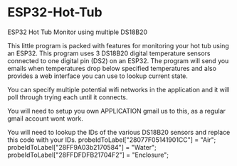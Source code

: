 # ESP32-Hot-Tub
ESP32 Hot Tub Monitor using multiple DS18B20

This little program is packed with features for monitoring your hot tub using an ESP32.
This program uses 3 DS18B20 digital temperature sensors connected to one digital pin (DS2)  on an ESP32. 
The program will send you emails when temperatures drop below specified temperatures and also provides a web interface you can use to lookup current state. 

You can specify multiple potential wifi networks in the application and it will poll through trying each until it connects.

You will need to setup you own APPLICATION gmail us to this, as a regular gmail account wont work. 

You will need to lookup the IDs of the various DS18B20 sensors and replace this code with your IDs.
  probeIdToLabel["28077F05141901CC"] = "Air";
  probeIdToLabel["28FF9A03b2170584"] = "Water";
  probeIdToLabel["28FFDFDFB21704F2"] = "Enclosure";


